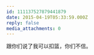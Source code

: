 ```yaml
---
id: 111137527879441879
date: 2015-04-19T05:33:59.000Z
reply: false
media_attachments: 0
---
```


跟你们说了我可以扣篮，你们不信。

